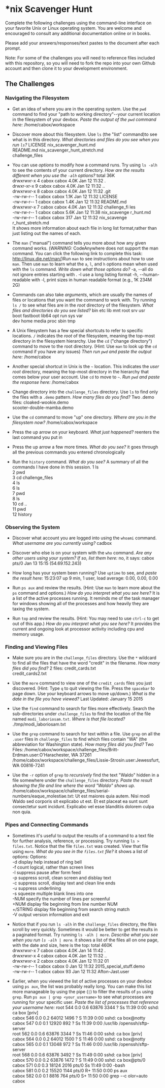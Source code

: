 # *nix Scavenger Hunt

Complete the following challenges using the command-line interface on your favorite
Unix or Linux operating system. You are welcome and encouraged to consult any
additional documentation online or in books.

Please add your answers/responses/text pastes to the document after each prompt.

Note: For some of the challenges you will need to reference files included with
this repository, so you will need to fork the repo into your own Github account
and then clone it to your development environment.

## The Challenges

### Navigating the Filesystem

* Get an idea of where you are in the operating system. Use the `pwd` command to find your "path to working directory"--your current location in the filesystem of your devbox.
*Paste the output of the `pwd` command here:*
/home/cabox/workspace  

* Discover more about this filesystem. Use `ls` (the "list" command)to see what is in this directory. *What directories and files do you see when you run `ls`?*
LICENSE          nix_scavenger_hunt.md                 
README.md        nix_scavenger_hunt_stretch.md         
challenge_files  

* You can use *options* to modify how a command runs. Try using `ls -alh` to see the contents of your current directory. *How are the results different when you use the `-alh` options?*
total 36K                                              
drwxrwxr-x 4 cabox cabox 4.0K Jan 12 11:32 .           
drwxr-xr-x 9 cabox cabox 4.0K Jan 12 11:32 ..          
drwxrwxr-x 8 cabox cabox 4.0K Jan 12 11:32 .git        
-rw-rw-r-- 1 cabox cabox 1.1K Jan 12 11:32 LICENSE     
-rw-rw-r-- 1 cabox cabox 1.4K Jan 12 11:32 README.md   
drwxrwxr-x 7 cabox cabox 4.0K Jan 12 11:32 challenge_fi
les                                                    
-rw-rw-r-- 1 cabox cabox 5.6K Jan 12 11:38 nix_scavenge
r_hunt.md                                              
-rw-rw-r-- 1 cabox cabox  317 Jan 12 11:32 nix_scavenge
r_hunt_stretch.md  
It shows more information about each file in long list format,rather than just listing out the names of each. 

* The `man` ("manual") command tells you more about how any given command works. (*WARNING:* CodeAnywhere does not support the man command. You can click the following link to complete this task: http://linux.die.net/man/)Run `man` to see instructions about how to use `man`. Then use `man` to learn what the `a`, `l`, and `h` options mean when used with the `ls` command. *Write down what those options do?*
-a, --all
       do not ignore entries starting with .
-l     use a long listing format
-h, --human-readable
       with -l, print sizes in human readable format (e.g., 1K 234M 2G)
	   
* Commands can also take *arguments*, which are usually the names of files or locations that you want the command to work with. Try running `ls /` to see what files are in the *root* directory of the filesystem. *What files and directories do you see listed?*
bin   etc       lib    mnt   root  srv  usr            
boot  fastboot  lib64  opt   run   sys  var            
dev   home      media  proc  sbin  tmp  

* A Unix filesystem has a few special shortcuts to refer to specific locations. `/` indicates the *root* of the filesystem, meaning the top-most directory in the filesystem hierarchy. Use the `cd` ("change directory") command to move to the root directory. (Hint: Use `man` to look up the `cd` command if you have any issues) *Then run `pwd` and paste the output here:*
/home/cabox  

* Another special shortcut in Unix is the `~` location. This indicates the *user root* directory, meaning the top-most directory in the hierarchy that comes below your user account. Use `cd` to move to `~`. *Run `pwd` and paste the response here:*
/home/cabox 

* Change directory into the `challenge_files` directory. Use `ls` to find only the files with a `.demo` pattern. *How many files do you find?*
Two .demo files:
cloaked-wookie.demo                            
scooter-double-mamba.demo

* Use the `cd` command to move "up" one directory. *Where are you in the filesystem now?*
/home/cabox/workspace     

* Press the up arrow on your keyboard. *What just happened?*
reenters the last command you put in

* Press the up arrow a few more times. *What do you see?*
it goes through all the previous commands you entered chronologically 

* Run the `history` command. *What do you see?*
A summary of all the commands I have done in this session. 
   1  ls                                                               
    2  pwd                                                              
    3  cd challenge_files                                               
    4  ls                                                                                                                      
    6  ls                                                               
    7  pwd                                                              
    8  ls                                                                                                                            
   10  cd ..                                                            
   11  pwd                                                              
   12  history 

### Observing the System

* Discover what account you are logged into using the `whoami` command. *What username are you currently using?*
cadbox

* Discover who else is on your system with the `who` command. *Are any other users using your system? If so, list them here:*
no, it says:
cabox    pts/0        Jan 13 15:15 (54.69.152.243)

* How long has your system been running? Use `uptime` to see, and *paste the result here:*
 15:23:07 up 9 min,  1 user,  load average: 0.00, 0.00, 0.00
 
* Run `ps aux` and review the results. (Hint: Use `man` to learn more about the `ps` command and options.) *How do you interpret what you see here?*
It is a list of the active processes running. It reminds me of the task manager for windows showing all of the processes and how heavily they are taxing the system. 

* Run `top` and review the results. (Hint: You may need to use `ctrl-c` to get out of this app.) *How do you interpret what you see here?*
It provides the current and ongoing look at processor activity including cpu and memory usage. 

### Finding and Viewing Files

* Make sure you are in the `challenge_files` directory. Use the `*` wildcard to find all the files that have the word "credit" in the filename. *How many files did you find?*
2 files:
credit_cards.txt                                                                           
credit_cards2.txt

* Use the `more` command to view one of the `credit_cards` files you just discovered. (Hint: Type `q` to quit viewing the file. Press the `spacebar` to page down. Use your keyboard arrows to move up/down.) *What is the date in the file you have viewed?*
Last Updated: January 15 2015

* Use the `find` command to search for files more effectively. Search the sub-directories under `challenge_files` to find the location of the file named `modi_laboriosam.txt`. *Where is that file located?*
./tmp/modi_laboriosam.txt    

* Use the `grep` command to search for text within a file. Use `grep` on all the `.user` files in `challenge_files` to find which files contain "WA" (the abbreviation for Washington state). *How many files did you find?*
Two Files: 
/home/cabox/workspace/challenge_files/Britt-Erdman.user:O'Harachester, WA
 37261                                                                   
/home/cabox/workspace/challenge_files/Lissie-Strosin.user:Jewessfurt, WA 
00816-7241  

* Use the `-r` option of `grep` to *recursively* find the text "Waldo" hidden in a file somewhere under the `challenge_files` directory. *Paste the result showing the file and line where the word "Waldo" shows up.*
/home/cabox/workspace/challenge_files/serial-numbers/eaque_molestiae.txt:
Ut est maiores quia autem. Nisi modi Waldo sed corporis sit explicabo ut 
est. Et est placeat ea sunt sunt consectetur sunt incidunt. Explicabo vel
 esse blanditiis dolorem culpa non quia. 

### Pipes and Connecting Commands

* Sometimes it's useful to output the results of a command to a text file for further analysis, reference, or processing. Try running `ls > files.txt`. Notice that the file `files.txt` was created. View that file using `more`. *What do you see in the `files.txt` file?*
it shows a list of options:
Options:                                                                              
  -d        display help instead of ring bell                                         
  -f        count logical, rather than screen lines                                   
  -l        suppress pause after form feed                                            
  -p        suppress scroll, clean screen and disblay text                            
  -c        suppress scroll, display text and clean line ends                         
  -u        suppress underlining                                                      
  -s        squeeze multiple blank lines into one                                     
  -NUM      specify the number of lines per screenful                                 
  +NUM      display file beginning from line number NUM                               
  +/STRING  display file beginning from search string match                           
  -V        output version information and exit 
  
* Notice that if you run `ls -alh` in the `challenge_files` directory, the files scroll by very quickly. Sometimes it would be better to get the results in a paginated format. Try running `ls -alh | more`. *Describe what you see when you run `ls -alh | more`.*
it shows a list of the files all on one page, with the date and size, here is the top:
total 460K                                                                            
drwxrwxr-x 7 cabox cabox 4.0K Jan 14 11:42 .                                          
drwxrwxr-x 4 cabox cabox 4.0K Jan 12 11:32 ..                                         
drwxrwxr-x 2 cabox cabox 4.0K Jan 12 11:32 01                                         
-rw-rw-r-- 1 cabox cabox    0 Jan 12 11:32 2015_special_stuff.demo                    
-rw-rw-r-- 1 cabox cabox   93 Jan 12 11:32 Afton-Jast.user                            
                      
  
* Earlier, when you viewed the list of active processes on your devbox using `ps aux`, the list was probably really long. You can make this list more manageable by using the pipe (`|`) to filter the results of `ps` using `grep`. Run `ps aux | grep <your_username>` to see what processes are running for your specific user. *Paste the list of processes that reference your username here:*
root       544  0.0  0.6  63876  3344 ?        Ss   11:39   0:00 sshd: ca
box [priv]                                                               
cabox      546  0.0  0.2  64012  1496 ?        S    11:39   0:00 sshd: ca
box@notty                                                                
cabox      547  0.0  0.1  12920   892 ?        Ss   11:39   0:00 /usr/lib
/openssh/sftp-server                                                     
root       562  0.0  0.6  63876  3344 ?        Ss   11:46   0:00 sshd: ca
box [priv]                                                               
cabox      564  0.0  0.2  64012  1500 ?        S    11:46   0:00 sshd: ca
box@notty                                                                
cabox      565  0.0  0.1  13048   972 ?        Ss   11:46   0:00 /usr/lib
/openssh/sftp-server                                                     
root       568  0.0  0.6  63876  3492 ?        Ss   11:49   0:00 sshd: ca
box [priv]                                                               
cabox      570  0.0  0.2  63876  1472 ?        S    11:49   0:00 sshd: ca
box@pts/0                                                                
cabox      571  0.0  0.3  18124  2016 pts/0    Ss   11:49   0:00 -bash   
cabox      581  0.0  0.2  15520  1144 pts/0    R+   11:50   0:00 ps aux  
cabox      582  0.0  0.1   8816   764 pts/0    S+   11:50   0:00 grep --c
olor=auto cabox
